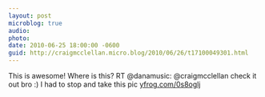 ```yaml
---
layout: post
microblog: true
audio: 
photo: 
date: 2010-06-25 18:00:00 -0600
guid: http://craigmcclellan.micro.blog/2010/06/26/t17100049301.html
---
```

This is awesome! Where is this? RT @danamusic: @craigmcclellan check it out bro :) I had to stop and take this pic [yfrog.com/0s8oglj](http://yfrog.com/0s8oglj)
